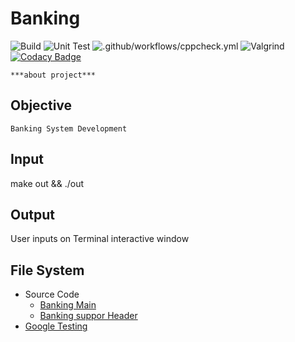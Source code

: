 # Banking
![Build](https://github.com/99002500/CPP-BANKING-PROJECT/workflows/Build/badge.svg) ![Unit Test](https://github.com/99002500/CPP-BANKING-PROJECT/workflows/Unit%20Test/badge.svg)   ![.github/workflows/cppcheck.yml](https://github.com/99002500/CPP-BANKING-PROJECT/workflows/.github/workflows/cppcheck.yml/badge.svg)   ![Valgrind](https://github.com/99002500/CPP-BANKING-PROJECT/workflows/Valgrind/badge.svg)    [![Codacy Badge](https://app.codacy.com/project/badge/Grade/7f327cd8088047cd8499718fce053d29)](https://www.codacy.com/gh/99002500/CPP-BANKING-PROJECT/dashboard?utm_source=github.com&amp;utm_medium=referral&amp;utm_content=99002500/CPP-BANKING-PROJECT&amp;utm_campaign=Badge_Grade)    

    ***about project***
## Objective 
    Banking System Development
## Input
make out && ./out
## Output
User inputs on Terminal interactive window 
## File System
* Source Code 
  * [Banking Main](banking.cc)
  * [Banking suppor Header](banking.h)
* [Google Testing](bankingtest.cc)